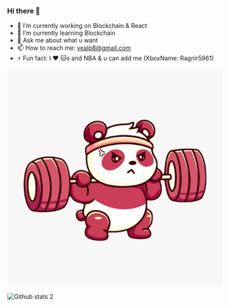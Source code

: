 ### Hi there 👋

- 🔭 I’m currently working on Blockchain & React
- 🌱 I’m currently learning Blockchain
- 💬 Ask me about what u want
- 📫 How to reach me: yealp8@gmail.com
- ⚡ Fun fact: I ❤️ 🐱s and NBA & u can add me (XboxName: Ragnir5961)

<img src="https://github.com/yemrealpak/yemrealpak/blob/main/me.jpeg" width="auto">


![Github stats 2](https://github-readme-stats.vercel.app/api?username=yemrealpak&show_icons=true&theme=radical)

